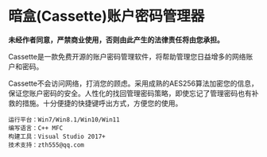 # 暗盒(Cassette)账户密码管理器
**未经作者同意，严禁商业使用，否则由此产生的法律责任将由您承担。**

Cassette是一款免费开源的账户密码管理软件，将帮助管理您日益增多的网络账户和密码。

Cassette不会访问网络，打消您的顾虑。采用成熟的AES256算法加密您的信息，保证您账户密码的安全。人性化的找回管理密码策略，即使忘记了管理密码也有补救的措施。十分便捷的快捷键呼出方式，方便您的使用。

	运行平台：Win7/Win8.1/Win10/Win11
	编写语言：C++ MFC
	构建工具：Visual Studio 2017+
	技术支持：zth555@qq.com

